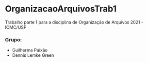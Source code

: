 # OrganizacaoArquivosTrab1

Trabalho parte 1 para a disciplina de Organização de Arquivos 2021 - ICMC/USP

### Grupo:
* Guilherme Paixão
* Dennis Lemke Green